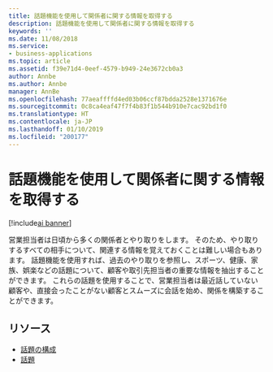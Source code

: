 ```yaml
---
title: 話題機能を使用して関係者に関する情報を取得する
description: 話題機能を使用して関係者に関する情報を取得する
keywords: ''
ms.date: 11/08/2018
ms.service:
- business-applications
ms.topic: article
ms.assetid: f39e71d4-0eef-4579-b949-24e3672cb0a3
author: Annbe
ms.author: Annbe
manager: AnnBe
ms.openlocfilehash: 77aeaffffd4ed03b06ccf87bdda2528e1371676e
ms.sourcegitcommit: 0c8ca4eaf47f7f4b83f1b544b910e7cac92bd1f0
ms.translationtype: HT
ms.contentlocale: ja-JP
ms.lasthandoff: 01/10/2019
ms.locfileid: "200177"
---
```

# <a name="never-forget-that-detail-about-your-stakeholder-with-talking-points"></a>話題機能を使用して関係者に関する情報を取得する

[!include[ai banner](../includes/ai.md)] 

営業担当者は日頃から多くの関係者とやり取りをします。 そのため、やり取りするすべての相手について、関連する情報を覚えておくことは難しい場合もあります。 話題機能を使用すれば、過去のやり取りを参照し、スポーツ、健康、家族、娯楽などの話題について、顧客や取引先担当者の重要な情報を抽出することができます。 これらの話題を使用することで、営業担当者は最近話していない顧客や、直接会ったことがない顧客とスムーズに会話を始め、関係を構築することができます。 

## <a name="resources"></a>リソース

- [話題の構成](https://docs.microsoft.com/dynamics365/ai/sales/configure-enable-dynamics-365-ai-sales#configure-talking-points)
- [話題](https://docs.microsoft.com/dynamics365/ai/sales/talking-points)
